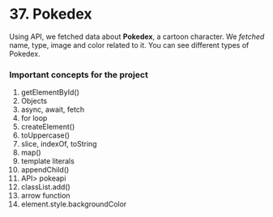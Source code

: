 # 37. Pokedex

Using API, we fetched data about **Pokedex**, a cartoon character. We *fetched* name, type, image and color related to it. You can see different types of Pokedex.

### Important concepts for the project

1. getElementById()
2. Objects
3. async, await, fetch
4. for loop
5. createElement()
6. toUppercase()
7. slice, indexOf, toString
8. map()
9. template literals
10. appendChild()
11. API> pokeapi
12. classList.add()
13. arrow function
14. element.style.backgroundColor
